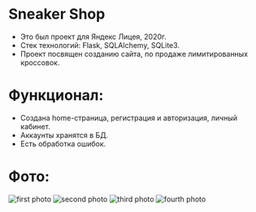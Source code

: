# Sneaker Shop
* Это был проект для Яндекс Лицея, 2020г.
* Стек технологий: Flask, SQLAlchemy, SQLite3.
* Проект посвящен созданию сайта, по продаже лимитированных кроссовок.

# Функционал:
* Создана home-страница, регистрация и авторизация, личный кабинет.
* Аккаунты хранятся в БД.
* Есть обработка ошибок.

# Фото:
![first photo](https://raw.githubusercontent.com/ttema4/sneaker-shop/430a51a39a46f2fe595faf75252492e928247522/img.png)
![second photo](https://raw.githubusercontent.com/ttema4/sneaker-shop/430a51a39a46f2fe595faf75252492e928247522/img_1.png)
![third photo](https://raw.githubusercontent.com/ttema4/sneaker-shop/430a51a39a46f2fe595faf75252492e928247522/img_2.png)
![fourth photo](https://raw.githubusercontent.com/ttema4/sneaker-shop/430a51a39a46f2fe595faf75252492e928247522/img_3.png)
